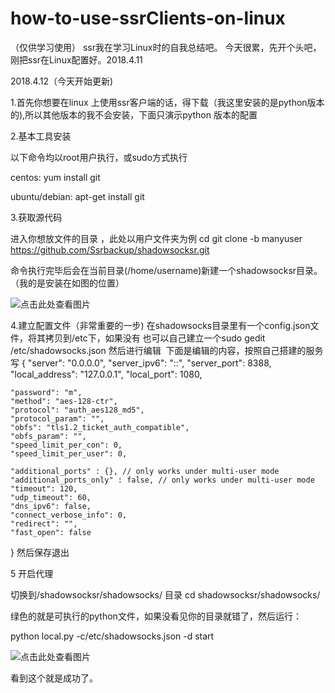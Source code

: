 # how-to-use-ssrClients-on-linux
（仅供学习使用）
ssr我在学习Linux时的自我总结吧。
今天很累，先开个头吧，刚把ssr在Linux配置好。2018.4.11


2018.4.12（今天开始更新)

1.首先你想要在linux 上使用ssr客户端的话，得下载（我这里安装的是python版本的),所以其他版本的我不会安装，下面只演示python 版本的配置

2.基本工具安装

以下命令均以root用户执行，或sudo方式执行

centos:
yum install git

ubuntu/debian:
apt-get install git

3.获取源代码

进入你想放文件的目录 ，此处以用户文件夹为例
cd
git clone -b manyuser https://github.com/Ssrbackup/shadowsocksr.git

命令执行完毕后会在当前目录(/home/username)新建一个shadowsocksr目录。
（我的是安装在如图的位置）


![点击此处查看图片](https://github.com/MRshiwenqiang/how-to-use-ssr-on-linux/raw/master/image/1.png)

4.建立配置文件（非常重要的一步)
在shadowsocks目录里有一个config.json文件，将其拷贝到/etc下，如果没有
也可以自己建立一个sudo gedit /etc/shadowsocks.json
然后进行编辑  下面是编辑的内容，按照自己搭建的服务写
{
    "server": "0.0.0.0",
    "server_ipv6": "::",
    "server_port": 8388,
    "local_address": "127.0.0.1",
    "local_port": 1080,

    "password": "m",
    "method": "aes-128-ctr",
    "protocol": "auth_aes128_md5",
    "protocol_param": "",
    "obfs": "tls1.2_ticket_auth_compatible",
    "obfs_param": "",
    "speed_limit_per_con": 0,
    "speed_limit_per_user": 0,

    "additional_ports" : {}, // only works under multi-user mode
    "additional_ports_only" : false, // only works under multi-user mode
    "timeout": 120,
    "udp_timeout": 60,
    "dns_ipv6": false,
    "connect_verbose_info": 0,
    "redirect": "",
    "fast_open": false
}
然后保存退出

5 开启代理

切换到/shadowsocksr/shadowsocks/ 目录
cd shadowsocksr/shadowsocks/


绿色的就是可执行的python文件，如果没看见你的目录就错了，然后运行：

python local.py -c/etc/shadowsocks.json -d start

![点击此处查看图片](https://github.com/MRshiwenqiang/how-to-use-ssr-on-linux/raw/master/image/2.png)


看到这个就是成功了。
